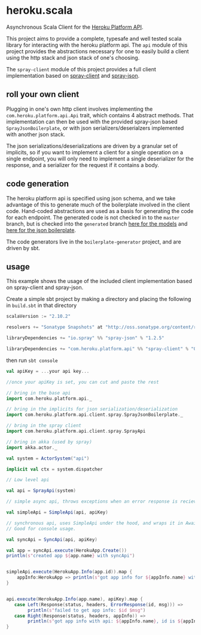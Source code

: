 # heroku.scala

Asynchronous Scala Client for the [Heroku Platform API](https://devcenter.heroku.com/articles/platform-api-reference).

This project aims to provide a complete, typesafe and well tested scala library for interacting with the heroku platform api. The `api` module of this project provides the abstractions necessary for one to easily build a client using the http stack and json stack of one's choosing. 

The `spray-client` module of this project provides a full client implementation based on [spray-client](https://github.com/spray/spray) and [spray-json](https://github.com/spray/spray-json).

## roll your own client

Plugging in one's own http client involves implementing the `com.heroku.platform.api.Api` trait, which contains 4 abstract methods. That implementation can then be used with the provided spray-json based `SprayJsonBoilerplate`, or with json serializers/deserialzers implemented with another json stack.

The json serializations/deserializations are driven by a granular set of implicits, so if you want to implement a client for a single operation on a single endpoint, you will only need to implement a single deserializer for the response, and a serializer for the request if it contains a body.

## code generation

The heroku platform api is specified using json schema, and we take advantage of this to generate much of the boilerplate involved in the client code. Hand-coded abstractions are used as a basis for generating the code for each endpoint. The generated code is not checked in to the `master` branch, but is checked into the `generated` branch [here for the models](https://github.com/heroku/heroku.scala/tree/generated/api/src_managed/main/scala/com/heroku/platform/api) and [here for the json boilerplate](https://github.com/heroku/heroku.scala/blob/generated/spray-client/src_managed/main/scala/com/heroku/platform/api/client/spray/SprayJsonBoilerplate.scala).

The code generators live in the `boilerplate-generator` project, and are driven by sbt.

## usage

This example shows the usage of the included client implementation based on spray-client and spray-json. 

Create a simple sbt project by making a directory and placing the following in `build.sbt` in that directory

```scala
scalaVersion := "2.10.2"

resolvers += "Sonatype Snapshots" at "http://oss.sonatype.org/content/repositories/snapshots/"

libraryDependencies += "io.spray" %% "spray-json" % "1.2.5"

libraryDependencies += "com.heroku.platform.api" %% "spray-client" % "0.0.1-SNAPSHOT"
```

then run `sbt console`

```scala
val apiKey = ...your api key...

//once your apiKey is set, you can cut and paste the rest

// bring in the base api
import com.heroku.platform.api._

// bring in the implicits for json serialization/deserialization
import com.heroku.platform.api.client.spray.SprayJsonBoilerplate._

// bring in the spray client
import com.heroku.platform.api.client.spray.SprayApi

// bring in akka (used by spray)
import akka.actor._

val system = ActorSystem("api")

implicit val ctx = system.dispatcher

// Low level api

val api = SprayApi(system)

// simple async api, throws exceptions when an error response is recieved

val simpleApi = SimpleApi(api, apiKey)

// synchronous api, uses SimpleApi under the hood, and wraps it in Await.
// Good for console usage.

val syncApi = SyncApi(api, apiKey)

val app = syncApi.execute(HerokuApp.Create())
println(s"created app ${app.name} with syncApi")


simpleApi.execute(HerokuApp.Info(app.id)).map {
    appInfo:HerokuApp => println(s"got app info for ${appInfo.name} with simpleApi")
}


api.execute(HerokuApp.Info(app.name), apiKey).map {
   case Left(Response(status, headers, ErrorResponse(id, msg))) => 
        println(s"failed to get app info: $id $msg")
   case Right(Response(status, headers, appInfo)) =>
        println(s"got app info with api: ${appInfo.name}, id is ${appInfo.id}")
}

```


